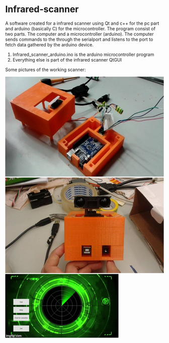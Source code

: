 # Infrared-scanner
A software created for a infrared scanner using Qt and c++ for the pc part and arduino (basically C) for the microcontroller. 
The program consist of two parts. The computer and a microcontroller (arduino).
The computer sends commands to the through the serialport and listens to the port to fetch data gathered by the arduino device.

1. Infrared_scanner_arduino.ino is the arduino microcontroller program
2. Everything else is part of the infrared scanner QtGUI


Some pictures of the working scanner:

![alt tag](https://github.com/Arthil/Infrared-scanner/blob/master/Scanner%20pictures/infrared%20scanner%20inside.jpg?raw=true)
![alt tag](https://github.com/Arthil/Infrared-scanner/blob/master/Scanner%20pictures/infrared%20scanner.jpg?raw=true)
![alt tag](https://github.com/Arthil/Infrared-scanner/blob/master/Scanner%20pictures/infrared%20scanner%20test.gif?raw=true)
